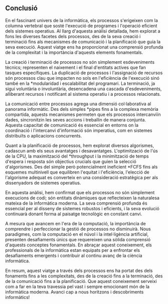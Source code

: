 ## Conclusió

En el fascinant univers de la informàtica, els processos s'erigeixen com la columna vertebral que sosté l'execució de programes i l'operació eficient dels sistemes operatius. Al llarg d'aquesta anàlisi detallada, hem explorat a fons les diverses facetes dels processos, des de la seva creació i terminació fins als mecanismes de comunicació i la planificació que guia la seva execució. Aquest viatge ens ha proporcionat una comprensió profunda de la complexitat i la importància d'aquests elements fonamentals.

La creació i terminació de processos no són simplement esdeveniments tècnics; representen el naixement i el final d'entitats actives que fan tasques específiques. La duplicació de processos i l'assignació de recursos són processos clau que impacten no sols en l'eficiència de l'execució sinó també en la *modularidad i escalabilitat del programari. La terminació, ja sigui voluntària o involuntària, desencadena una cascada d'esdeveniments, alliberant recursos i notificant al sistema operatiu i a processos relacionats.

La comunicació entre processos agrega una dimensió col·laborativa al panorama informàtic. Des dels simples *pipes fins a la complexa memòria compartida, aquests mecanismes permeten que els processos intercanviïn dades, sincronitzin les seves accions i treballin de manera conjunta. Aquesta capacitat de comunicació és essencial en entorns on la coordinació i l'intercanvi d'informació són imperatius, com en sistemes distribuïts o aplicacions concurrents.

Quant a la planificació de processos, hem explorat diversos algorismes, cadascun amb els seus avantatges i desavantatges. L'optimització de l'ús de la CPU, la maximització del *throughput i la minimització de temps d'espera i resposta són objectius crucials que guien la selecció d'algorismes. Des del simple però potencialment ineficient *FCFS fins als esquemes multinivell que equilibren l'equitat i l'eficiència, l'elecció de l'algorisme adequat es converteix en una consideració estratègica per als dissenyadors de sistemes operatius.

En aquesta anàlisi, hem confirmat que els processos no són simplement execucions de codi; són entitats dinàmiques que reflecteixen la naturalesa mateixa de la informàtica moderna. La seva comprensió profunda és essencial per al disseny de sistemes robustos i eficients, i la seva evolució continuarà donant forma al paisatge tecnològic en constant canvi.

A mesura que avancem en l'era de la computació, la importància de comprendre i perfeccionar la gestió de processos no disminuirà. Nous paradigmes, com la computació en el núvol i la intel·ligència artificial, presenten desafiaments únics que requereixen una sòlida comprensió d'aquests conceptes fonamentals. En abraçar aquest coneixement, els professionals de la informàtica estan equipats per a enfrontar els desafiaments emergents i contribuir al continu avanç de la ciència informàtica.

En resum, aquest viatge a través dels processos ens ha portat des dels fonaments fins a les complexitats, des de la creació fins a la terminació, des de la comunicació fins a la planificació. Que aquest coneixement serveixi com a far en la teva travessia pel vast i sempre emocionant món de la informàtica moderna. Avanci cap a nous horitzons i descobriments informàtics!
